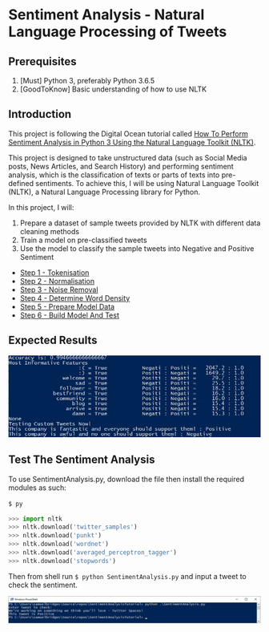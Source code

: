 # Sentiment Analysis - Natural Language Processing of Tweets
## Prerequisites
1. [Must] Python 3, preferably Python 3.6.5
2. [GoodToKnow] Basic understanding of how to use NLTK
## Introduction

This project is following the Digital Ocean tutorial called [How To Perform Sentiment Analysis in Python 3 Using the Natural Language Toolkit (NLTK)](https://www.digitalocean.com/community/tutorials/how-to-perform-sentiment-analysis-in-python-3-using-the-natural-language-toolkit-nltk).

This project is designed to take unstructured data (such as Social Media posts, News Articles, and Search History) and performing sentiment analysis, which is the classification of texts or parts of texts into pre-defined sentiments.
To achieve this, I will be using Natural Language Toolkit (NLTK), a Natural Language Processing library for Python.

In this project, I will:
1. Prepare a dataset of sample tweets provided by NLTK with different data cleaning methods
2. Train a model on pre-classified tweets
3. Use the model to classify the sample tweets into Negative and Positive Sentiment

- [Step 1 - Tokenisation](https://github.com/SamuelBridges/SentimentAnalysisTutorial/blob/master/Steps/%5B1%5Dnlp_tokenise.py)
- [Step 2 - Normalisation](https://github.com/SamuelBridges/SentimentAnalysisTutorial/blob/master/Steps/%5B2%5Dnlp_normalise.py)
- [Step 3 - Noise Removal](https://github.com/SamuelBridges/SentimentAnalysisTutorial/blob/master/Steps/%5B3%5Dnlp_remove_noise.py)
- [Step 4 - Determine Word Density](https://github.com/SamuelBridges/SentimentAnalysisTutorial/blob/master/Steps/%5B4%5Dnlp_determine_word_density.py)
- [Step 5 - Prepare Model Data](https://github.com/SamuelBridges/SentimentAnalysisTutorial/blob/master/Steps/%5B5%5Dnlp_prepare_model_data.py)
- [Step 6 - Build Model And Test](https://github.com/SamuelBridges/SentimentAnalysisTutorial/blob/master/Steps/%5B6%5Dnlp_build_and_test.py)

## Expected Results
![Results](https://raw.githubusercontent.com/SamuelBridges/SentimentAnalysisTutorial/master/test_image.JPG)


## Test The Sentiment Analysis

To use SentimentAnalysis.py, download the file then install the required modules as such:

`$ py`

```python
>>> import nltk
>>> nltk.download('twitter_samples')
>>> nltk.download('punkt')
>>> nltk.download('wordnet')
>>> nltk.download('averaged_perceptron_tagger')
>>> nltk.download('stopwords')
```

Then from shell run `$ python SentimentAnalysis.py` and input a tweet to check the sentiment.

![Example](https://raw.githubusercontent.com/SamuelBridges/SentimentAnalysisTutorial/master/example_usage.jpg)
